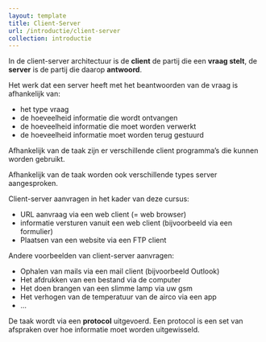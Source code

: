 ```yaml
---
layout: template
title: Client-Server
url: /introductie/client-server
collection: introductie
---
```


<div class="highlight">
In de client-server architectuur is de <strong>client</strong> de partij die een <strong>vraag stelt</strong>, de <strong>server</strong> is de partij die daarop <strong>antwoord</strong>.
</div>

Het werk dat een server heeft met het beantwoorden van de vraag is afhankelijk van:
* het type vraag 
* de hoeveelheid informatie die wordt ontvangen
* de hoeveelheid informatie die moet worden verwerkt 
* de hoeveelheid informatie moet worden terug gestuurd

Afhankelijk van de taak zijn er verschillende client programma’s die kunnen worden gebruikt. 

Afhankelijk van de taak worden ook verschillende types server aangesproken.

Client-server aanvragen in het kader van deze cursus:
* URL aanvraag via een web client (= web browser)
* informatie versturen vanuit een web client (bijvoorbeeld via een formulier)
* Plaatsen van een website via een FTP client

Andere voorbeelden van client-server aanvragen:
* Ophalen van mails via een mail client (bijvoorbeeld Outlook)
* Het afdrukken van een bestand via de computer
* Het doen brangen van een slimme lamp via uw gsm
* Het verhogen van de temperatuur van de airco via een app
* ...

<div class="highlight">
De taak wordt via een <strong>protocol</strong> uitgevoerd. Een protocol is een set van afspraken over hoe informatie moet worden uitgewisseld.
</div>
